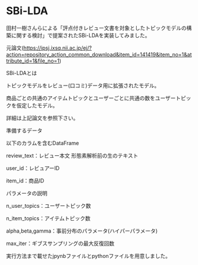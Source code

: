 # SBi-LDA
田村一樹さんらによる「評点付きレビュー文書を対象としたトピックモデルの構築に関する検討」で提案されたSBi-LDAを実装してみました。

元論文(https://ipsj.ixsq.nii.ac.jp/ej/?action=repository_action_common_download&item_id=141419&item_no=1&attribute_id=1&file_no=1)

SBi-LDAとは

トピックモデルをレビュー(口コミ)データ用に拡張されたモデル。

商品ごとの共通のアイテムトピックとユーザーごとに共通の数をユーザートピックを仮定したモデル。

詳細は上記論文を参照下さい。


準備するデータ

以下のカラムを含むDataFrame

review_text：レビュー本文 形態素解析前の生のテキスト

user_id：レビュアーID

item_id：商品ID


パラメータの説明

n_user_topics：ユーザートピック数

n_item_topics：アイテムトピック数

alpha,beta,gamma：事前分布のパラメータ(ハイパーパラメータ)

max_iter：ギブスサンプリングの最大反復回数


実行方法まで載せたjpynbファイルとpythonファイルを用意しました。
